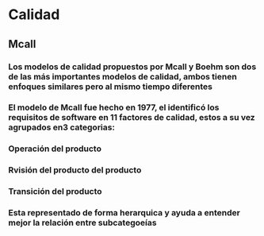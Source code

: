 <h1>Calidad</h1>
<h2>Mcall</h2>
<h3>Los modelos de calidad propuestos por Mcall y Boehm son dos de las más importantes modelos de calidad, ambos tienen enfoques similares pero al mismo tiempo diferentes</h3>
<h3>El modelo de Mcall fue hecho en 1977, el identificó los requisitos de software en 11 factores de calidad, estos a su vez agrupados en3 categorias: </h3>
<h3>Operación del producto</h3>
<h3>Rvisión del producto del producto</h3>
<h3>Transición del producto</h3>
<h3>Esta representado de forma herarquica y ayuda a entender mejor la relación entre subcategoeías</h3>



